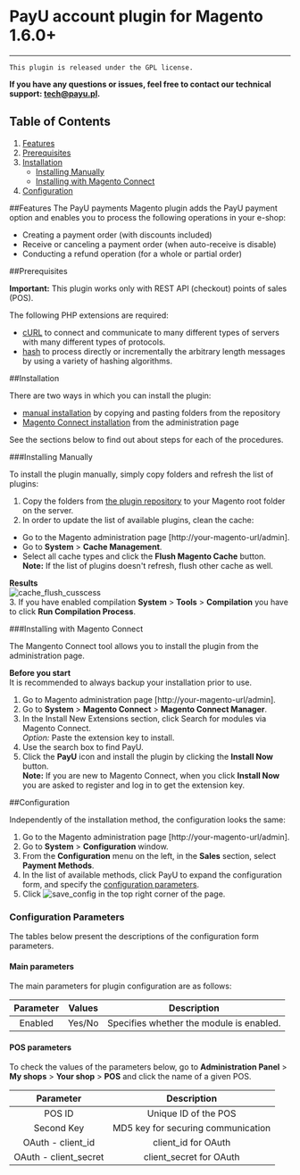 # PayU account plugin for Magento 1.6.0+
-------
``This plugin is released under the GPL license.``

**If you have any questions or issues, feel free to contact our technical support: tech@payu.pl.**

## Table of Contents

1. [Features](#features)
1. [Prerequisites](#prerequisites)
1. [Installation](#installation)
    * [Installing Manually](#installing-manually)
    * [Installing with Magento Connect](#installing-with-magento-connect)
1. [Configuration](#configuration)

##Features
The PayU payments Magento plugin adds the PayU payment option and enables you to process the following operations in your e-shop:

* Creating a payment order (with discounts included)
* Receive or canceling a payment order (when auto-receive is disable)
* Conducting a refund operation (for a whole or partial order)

##Prerequisites

**Important:** This plugin works only with REST API (checkout) points of sales (POS).

The following PHP extensions are required:

* [cURL][ext2] to connect and communicate to many different types of servers with many different types of protocols.
* [hash][ext3] to process directly or incrementally the arbitrary length messages by using a variety of hashing algorithms.

##Installation

There are two ways in which you can install the plugin:

* [manual installation](#installing-manually) by copying and pasting folders from the repository
* [Magento Connect installation](#installing-with-magento-connect) from the administration page

See the sections below to find out about steps for each of the procedures.

###Installing Manually

To install the plugin manually, simply copy folders and refresh the list of plugins:

1. Copy the folders from [the plugin repository][ext1] to your Magento root folder on the server.
1. In order to update the list of available plugins, clean the cache:
  * Go to the Magento administration page [http://your-magento-url/admin].
  * Go to **System** > **Cache Management**.
  * Select all cache types and click  the **Flush Magento Cache** button.<br /> 
  **Note:** If the list of plugins doesn't refresh, flush other cache as well.

  **Results**<br />  ![cache_flush_cusscess][img3]<br />
3. If you have enabled compilation **System** > **Tools** > **Compilation** you have to click **Run Compilation Process**. 

###Installing with Magento Connect 

The Mangento Connect tool allows you to install the plugin from the administration page. 

**Before you start**<br />
It is recommended to always backup your installation prior to use.

1. Go to Magento administration page [http://your-magento-url/admin].
2. Go to **System** > **Magento Connect** > **Magento Connect Manager**.
3. In the Install New Extensions section, click Search for modules via Magento Connect.<br /> 
*Option:* Paste the extension key to install.
4. Use the search box to find PayU.
5. Click the **PayU** icon and install the plugin by clicking the **Install Now** button.<br />
**Note:** If you are new to Magento Connect, when you click **Install Now** you are asked to register and log in to get the extension key.<br />
  
##Configuration

Independently of the installation method, the configuration looks the same:

1. Go to the Magento administration page [http://your-magento-url/admin].
2. Go to **System** > **Configuration** window. 
3. From the **Configuration** menu on the left, in the **Sales** section, select **Payment Methods**.
4. In the list of available methods, click PayU to expand the configuration form, and specify the [configuration parameters](#configuration).
5. Click ![save_config][img2] in the top right corner of the page.

### Configuration Parameters

The tables below present the descriptions of the configuration form parameters.

#### Main parameters

The main parameters for plugin configuration are as follows:

| Parameter | Values | Description | 
|:---------:|:------:|:-----------:|
|Enabled|Yes/No|Specifies whether the module is enabled.|

#### POS parameters

To check the values of the parameters below, go to **Administration Panel** > **My shops** > **Your shop** > **POS** and click the name of a given POS.

| Parameter | Description | 
|:---------:|:-----------:|
|POS ID|Unique ID of the POS|
|Second Key|MD5 key for securing communication|
|OAuth - client_id|client_id for OAuth|
|OAuth - client_secret|client_secret for OAuth|

<!--LINKS-->

<!--topic urls:-->

<!--external links:-->

[ext1]: https://github.com/PayU/plugin_magento_160
[ext2]: http://php.net/manual/en/book.curl.php
[ext3]: http://php.net/manual/en/book.hash.php

<!--images:-->

[img2]: https://raw.github.com/PayU/plugin_magento_160/master/readme_images/save_config.png
[img3]: https://raw.github.com/PayU/plugin_magento_160/master/readme_images/cache_flushed.png
